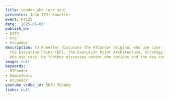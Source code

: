 ```yaml
---
title: condor_who (are you)
presenter: John (TJ) Knoeller
event: HTC25
date: '2025-06-06'
publish_on:
- path
- osg
- htcondor
description: TJ Knoeller discusses the HTCondor original who use case (who is using
  the Execution Point (EP), the Execution Point Architecture, Strategy, and the modern
  who use case. He further discusses condor_who options and the new condor_who strategy.
image: null
keywords:
- HTCondor
- AdminTools
- HTCondor
youtube_video_id: 5KIU_5QkAOg
links: null
---
```

